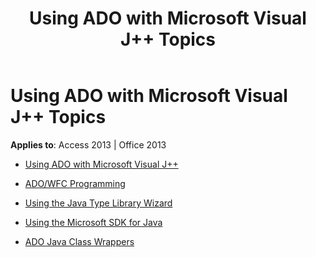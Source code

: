 ﻿---
title: Using ADO with Microsoft Visual J++ Topics
TOCTitle: Using ADO with Microsoft Visual J++
ms:assetid: a552b1f0-927a-484c-a9bf-277cb0e7a667
ms:mtpsurl: https://msdn.microsoft.com/library/JJ249768(v=office.15)
ms:contentKeyID: 48546830
ms.date: 09/18/2015
mtps_version: v=office.15
---

# Using ADO with Microsoft Visual J++ Topics


**Applies to**: Access 2013 | Office 2013



  - [Using ADO with Microsoft Visual J++](using-ado-with-microsoft-visual-j.md)

  - [ADO/WFC Programming](ado-wfc-programming.md)

  - [Using the Java Type Library Wizard](using-the-java-type-library-wizard.md)

  - [Using the Microsoft SDK for Java](using-the-microsoft-sdk-for-java.md)

  - [ADO Java Class Wrappers](ado-java-class-wrappers.md)

